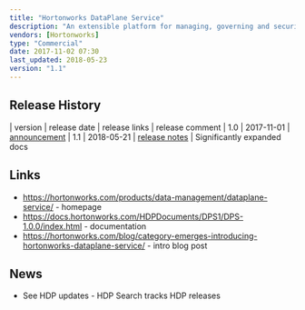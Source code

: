 ```yaml
---
title: "Hortonworks DataPlane Service"
description: "An extensible platform for managing, governing and securing data, with capabilities delivered through plugable services.  Includes three core capabiliies - the Data Services Catalog (allows plugable services to be registered and managed), Security Control (manages role based access control to information within the platform and integration with LDAP for users and groups), and Data Source Integration (allows registration of data sources, with support currently limited to Ambari managed Hadoop clusters).  Currently supports two services - Data Lifecycle Manager (DLM) (a production ready service for replicating data between clusters, with initial support for Hive tables and HDFS snapshottable directories, but with future plans to support point in time backup and restore and automatic tiering of data) and Data Steward Studio (DSS) (a technical preview service for creating data asset collections and for viewing information on data assets, including poperties, tags, schemas, lineage, security, access audit events and statistics, with statistics provided via a background data profiler, and with supported data assets currently limited to Hive tables).  Future services referenced include Cloudbreak, Data Analytics Studio (execute, track and optimize queries for Apache Hive) and IBM DSX.  Stated plan is for this to be a cloud service, however this is not currently generally available, and the documentation currently details installation steps for a local machine.  Has dependancies on Atlas (for Hive metadata), Ranger (for access audit logs) and Spark (for data profile computation).  First released in November 2017."
vendors: [Hortonworks]
type: "Commercial"
date: 2017-11-02 07:30
last_updated: 2018-05-23
version: "1.1"
---
```

## Release History

| version | release date | release links | release comment
| 1.0 | 2017-11-01 | [announcement](https://hortonworks.com/blog/hdp-2-6-3-dataplane-service/)
| 1.1 | 2018-05-21 | [release notes](https://docs.hortonworks.com/HDPDocuments/DPS1/DPS-1.1.0/release-notes/content/dps_whats_new_in_this_release.html) | Significantly expanded docs

## Links

* <https://hortonworks.com/products/data-management/dataplane-service/> - homepage
* <https://docs.hortonworks.com/HDPDocuments/DPS1/DPS-1.0.0/index.html> - documentation
* <https://hortonworks.com/blog/category-emerges-introducing-hortonworks-dataplane-service/> - intro blog post

## News

* See HDP updates - HDP Search tracks HDP releases